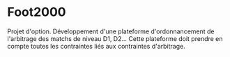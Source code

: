 # Foot2000
Projet d'option.
Développement d'une plateforme d'ordonnancement de l'arbitrage des matchs de niveau D1, D2...
Cette plateforme doit prendre en compte toutes les contraintes liés aux contraintes d'arbitrage.
